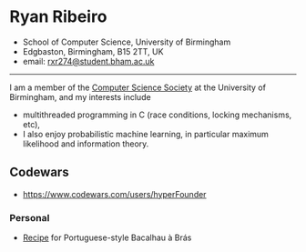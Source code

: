 # Ryan Ribeiro

- School of Computer Science, University of Birmingham
- Edgbaston, Birmingham, B15 2TT, UK
- email: rxr274@student.bham.ac.uk

___


I am a member of the [Computer Science Society](https://cssbham.com/) at the University of Birmingham, and my interests include

<p></p>

- multithreaded programming in C (race conditions, locking mechanisms, etc),
- I also enjoy probabilistic machine learning, in particular maximum likelihood and information theory.

## Codewars

- https://www.codewars.com/users/hyperFounder

### Personal

- [Recipe](https://www.foodandwine.com/recipes/bacalhau-bras-salt-cod-eggs-and-potatoes) for Portuguese-style Bacalhau à Brás
